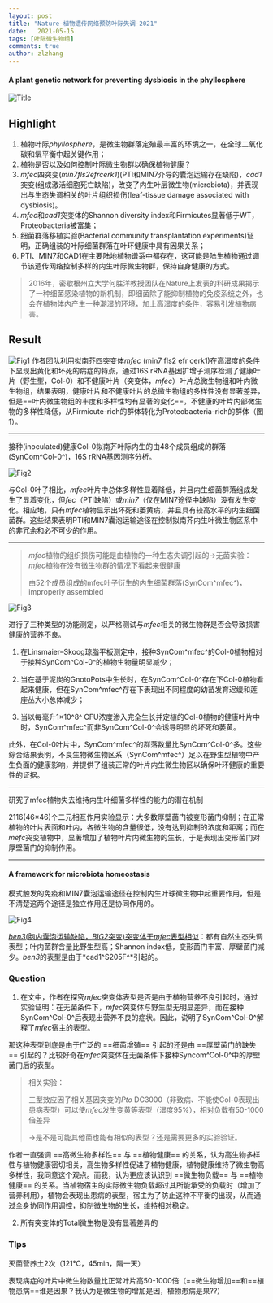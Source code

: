 ```yaml
---
layout: post
title: "Nature-植物遗传网络预防叶际失调-2021"
date:   2021-05-15
tags: [叶际微生物组]
comments: true
author: zlzhang
---
```


#### A plant genetic network for preventing dysbiosis in the phyllosphere

![Title](https://raw.githubusercontent.com/zhangzl96/zhangzl96.github.io/master/images/2021-05-15-a_plant_genetic_network/Title.png)

## Highlight

1. 植物叶际*phyllosphere*，是微生物群落定殖最丰富的环境之一，在全球二氧化碳和氧平衡中起关键作用；
2. 植物是否以及如何控制叶际微生物群以确保植物健康？
3. *mfec*四突变(*min7fls2efrcerk1*)(PTI和MIN7介导的囊泡运输存在缺陷)，*cad1*突变(组成激活细胞死亡缺陷)，改变了内生叶层微生物(microbiota)，并表现出与生态失调相关的叶片组织损伤(leaf-tissue damage associated with dysbiosis)。
4. *mfec*和*cad1*突变体的Shannon diversity index和Firmicutes显著低于WT，Proteobacteria被富集；
5. 细菌群落移植实验(Bacterial community transplantation experiments)证明，正确组装的叶际细菌群落在叶环健康中具有因果关系；
6. PTI、MIN7和CAD1在主要陆地植物谱系中都存在，这可能是陆生植物通过调节该遗传网络控制多样的内生叶际微生物群，保持自身健康的方式。

> 2016年，密歇根州立大学何胜洋教授团队在Nature上发表的科研成果揭示了一种细菌感染植物的新机制，即细菌除了能抑制植物的免疫系统之外，也会在植物体内产生一种潮湿的环境，加上高湿度的条件，容易引发植物病害。

## Result

![Fig1](https://raw.githubusercontent.com/zhangzl96/zhangzl96.github.io/master/images/2021-05-15-a_plant_genetic_network/Fig1.png)
作者团队利用拟南芥四突变体*mfec* (min7 fls2 efr cerk1)在高湿度的条件下显现出黄化和坏死的病症的特点，通过16S rRNA基因扩增子测序检测了健康叶片（野生型，Col-0）和不健康叶片（突变体，*mfec*）叶片总微生物组和叶内微生物组，结果表明，健康叶片和不健康叶片的总微生物组的多样性没有显著差异，但是==叶内微生物组的丰度和多样性均有显著的变化==，不健康的叶片内部微生物的多样性降低，从Firmicute-rich的群体转化为Proteobacteria-rich的群体（图 1）。

---

接种(inoculated)健康Col-0拟南芥叶际内生的由48个成员组成的群落(SynCom^Col-0^)，16S  rRNA基因测序分析。

![Fig2](https://raw.githubusercontent.com/zhangzl96/zhangzl96.github.io/master/images/2021-05-15-a_plant_genetic_network/Fig2.png)

与Col-0叶子相比，*mfec*叶片中总体多样性显着降低，并且内生细菌群落组成发生了显着变化，但*fec*（PTI缺陷）或*min7*（仅在MIN7途径中缺陷）没有发生变化。相应地，只有*mfec*植物显示出坏死和萎黄病，并且具有较高水平的内生细菌菌群。这些结果表明PTI和MIN7囊泡运输途径在控制拟南芥内生叶微生物区系中的非冗余和必不可少的作用。

---

> *mfec*植物的组织损伤可能是由植物的一种生态失调引起的→无菌实验：*mfec*植物在没有微生物群的情况下看起来很健康
>
> 由52个成员组成的mfec叶子衍生的内生细菌群落(SynCom^mfec^)，improperly assembled

![Fig3](https://raw.githubusercontent.com/zhangzl96/zhangzl96.github.io/master/images/2021-05-15-a_plant_genetic_network/Fig3.png)

进行了三种类型的功能测定，以严格测试与*mfec*相关的微生物群是否会导致损害健康的营养不良。

1. 在Linsmaier–Skoog琼脂平板测定中，接种SynCom^mfec^的Col-0植物相对于接种SynCom^Col-0^的植物生物量明显减少；

2. 当在基于泥炭的GnotoPots中生长时，在SynCom^Col-0^存在下Col-0植物看起来健康，但在SynCom^mfec^存在下表现出不同程度的幼苗发育迟缓和莲座丛大小总体减少；

3. 当以每毫升1×10^8^ CFU浓度渗入完全生长并定植的Col-0植物的健康叶片中时，SynCom^mfec^而非SynCom^Col-0^会诱导明显的坏死和萎黄。

此外，在Col-0叶片中，SynCom^mfec^的群落数量比SynCom^Col-0^多。这些综合结果表明，不良生物微生物区系（SynCom^mfec^）足以在野生型植物中产生负面的健康影响，并提供了组装正常的叶片内生微生物区以确保叶环健康的重要性的证据。

---

研究了mfec植物失去维持内生叶细菌多样性的能力的潜在机制

2116(46×46)个二元相互作用实验显示：大多数厚壁菌门被变形菌门抑制；在正常植物的叶片表面和叶内，各微生物的含量很低，没有达到抑制的浓度和距离；而在*mefc*突变植物中，显著增加了植物叶片内微生物的生长，于是表现出变形菌门对厚壁菌门的抑制作用。

---

#### A framework for microbiota homeostasis

模式触发的免疫和MIN7囊泡运输途径在控制内生叶球微生物中起重要作用，但是不清楚这两个途径是独立作用还是协同作用的。

![Fig4](https://raw.githubusercontent.com/zhangzl96/zhangzl96.github.io/master/images/2021-05-15-a_plant_genetic_network/Fig1.png)

<u>*ben3*(胞内囊泡运输缺陷，*BIG2*突变)突变体于*mfec*表型相似</u>：都有自然生态失调表型；叶内菌群含量比野生型高；Shannon index低，变形菌门丰富、厚壁菌门减少。*ben3*的表型是由于*cad1^S205F^*引起的。

### Question

1. 在文中，作者在探究*mfec*突变体表型是否是由于植物营养不良引起时，通过实验证明：在无菌条件下，*mfec*突变体与野生型无明显差异，而在接种SynCom^Col-0^后表现出营养不良的症状。因此，说明了SynCom^Col-0^解释了*mfec*宿主的表型。

那这种表型到底是由于广泛的 ==细菌增殖== 引起的还是由 ==厚壁菌门的缺失== 引起的？比较好奇在*mfec*突变体在无菌条件下接种Syncom^Col-0^中的厚壁菌门后的表型。

> 相关实验：
>
> 三型效应因子相关基因突变的*Pto* DC3000（非致病、不能使Col-0表现出患病表型）可以使*mfec*发生变黄等表型（湿度95%），相对负载有50-1000倍差异
>
> →是不是可能其他菌也能有相似的表型？还是需要更多的实验验证。

作者一直强调 ==高微生物多样性== 与 ==植物健康== 的关系，认为高生物多样性与植物健康密切相关，高生物多样性促进了植物健康，植物健康维持了微生物高多样性，我同意这个观点。而我，认为更应该认识到 ==微生物负载== 与 ==植物健康== 的关系。当植物宿主的实际微生物负载超过其所能承受的负载时（增加了营养利用），植物会表现出患病的表型，宿主为了防止这种不平衡的出现，从而通过全身协同作用调控，抑制微生物的生长，维持相对稳定。

2. 所有突变体的Total微生物是没有显著差异的

### TIps

灭菌营养土2次（121℃，45min，隔一天）

表现病症的叶片中微生物数量比正常叶片高50-1000倍（==微生物增加==和==植物患病==谁是因果？我认为是微生物的增加是因，植物患病是果??）

